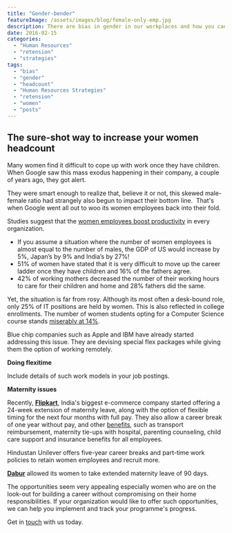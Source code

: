```yaml
---
title: "Gender-bender"
featureImage: /assets/images/blog/female-only-emp.jpg
description: There are bias in gender in our workplaces and how you can remove bias and hire more women and some initiatives to reduce gender bias
date: 2016-02-15
categories: 
  - "Human Resources"
  - "retension"
  - "strategies"
tags: 
  - "bias"
  - "gender"
  - "headcount"
  - "Human Resources Strategies"
  - "retension"
  - "women"
  - "posts"
---
```


## **The sure-shot way to increase your women headcount**

Many women find it difficult to cope up with work once they have children. When Google saw this mass exodus happening in their company, a couple of years ago, they got alert.

They were smart enough to realize that, believe it or not, this skewed male-female ratio had strangely also begun to impact their bottom line.  That's when Google went all out to woo its women employees back into their fold.

Studies suggest that the [women employees boost productivity](http://www.thehindu.com/news/national/more-women-workers-can-boost-growth-imf-chief/article7622559.ece) in every organization.

- If you assume a situation where the number of women employees is almost equal to the number of males, the GDP of US would increase by 5%, Japan’s by 9% and India’s by 27%!
- 51% of women have stated that it is very difficult to move up the career ladder once they have children and 16% of the fathers agree.
- 42% of working mothers decreased the number of their working hours to care for their children and home and 28% fathers did the same.

Yet, the situation is far from rosy. Although its most often a desk-bound role, only 25% of IT positions are held by women. This is also reflected in college enrollments. The number of women students opting for a Computer Science course stands [miserably at 14%](http://www.theatlantic.com/technology/archive/2013/10/we-need-more-women-in-tech-the-data-prove-it/280964/).

Blue chip companies such as Apple and IBM have already started addressing this issue. They are devising special flex packages while giving them the option of working remotely.

**Doing flexitime**

Include details of such work models in your job postings.

**Maternity issues**

Recently, [**Flipkart**](flipkart.com), India's biggest e-commerce company started offering a 24-week extension of maternity leave, along with the option of flexible timing for the next four months with full pay. They also allow a career break of one year without pay, and other [benefits](http://www.livemint.com/Companies/jUkxbv3NapV2E2pDBOHCqL/Flipkart-joins-other-tech-firms-in-rolling-out-maternity-ben.html), such as transport reimbursement, maternity tie-ups with hospital, parenting counseling, child care support and insurance benefits for all employees.

Hindustan Unilever offers five-year career breaks and part-time work policies to retain women employees and recruit more.

[**Dabur**](dabur.com) allowed its women to take extended maternity leave of 90 days.

The opportunities seem very appealing especially women who are on the look-out for building a career without compromising on their home responsibilities. If your organization would like to offer such opportunities, we can help you implement and track your programme's progress.

Get in [touch](mail:sales@easyhrworld.com) with us today.
